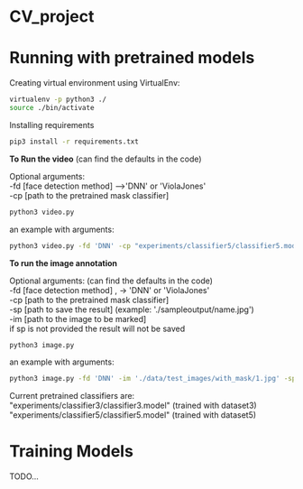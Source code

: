 # CV_project

# Running with pretrained models

Creating virtual environment using VirtualEnv:
```bash 
virtualenv -p python3 ./
source ./bin/activate
 ```

Installing requirements

```bash
pip3 install -r requirements.txt
```

**To Run the video** (can find the defaults in the code)

Optional arguments:  
-fd [face detection method] -->'DNN' or 'ViolaJones'   
-cp [path to the pretrained mask classifier]   
```bash
python3 video.py 
``` 

an example with arguments:
```bash
python3 video.py -fd 'DNN' -cp "experiments/classifier5/classifier5.model"
```

**To run the image annotation**

 Optional arguments: (can find the defaults in the code)  
 -fd [face detection method] , -> 'DNN' or 'ViolaJones'  
 -cp [path to the pretrained mask classifier]   
 -sp [path to save the result] (example: './sampleoutput/name.jpg')  
 -im [path to the image to be marked]  
 if sp is not provided the result will not be saved
 ```bash
python3 image.py 
```

an example with arguments:
```bash 
python3 image.py -fd 'DNN' -im './data/test_images/with_mask/1.jpg' -sp './testimage_result.jpg'
```

Current pretrained classifiers are:   
"experiments/classifier3/classifier3.model" (trained with dataset3)  
"experiments/classifier5/classifier5.model" (trained with dataset5)  

# Training Models

TODO...